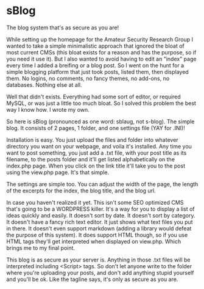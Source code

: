 # sBlog
The blog system that's as secure as you are!

While setting up the homepage for the Amateur Security Research Group I wanted to take a simple minimalistic approach that ignored the bloat of most current CMSs (this bloat exists for a reason and has the purpose, so if you need it use it). But I also wanted to avoid having to edit an "index" page every time I added a breifing or a blog post. So I went on the hunt for a simple blogging platform that just took posts, listed them, then displayed them. No logins, no comments, no fancy themes, no add-ons, no databases. Nothing else at all.

Well that didn't exists. Everything had some sort of editor, or required MySQL, or was just a little too much bloat. So I solved this problem the best way I know how. I wrote my own.

So here is sBlog (pronounced as one word: sblaug, not s-blog). The simple blog. It consists of 2 pages, 1 folder, and one settings file (YAY for .INI)! 

Installation is easy. You just upload the files and folder into whatever directory you want on your webpage, and voila it's installed. Any time you want to post something, you just add a .txt file, with your post title as its filename, to the posts folder and it'll get listed alphabetically on the index.php page. When you click on the link title it'll take you to the post using the view.php page. It's that simple. 

The settings are simple too. You can adjust the width of the page, the length of the excerpts for the index, the blog title, and the blog url. 

In case you haven't realized it yet. This isn't some SEO optimized CMS that's going to be a WORDPRESS killer. It's a way for you to display a list of ideas quickly and easily. It doesn't sort by date. It doesn't sort by category. It doesn't have a fancy rich text editor. It just shows what text files you put in there. It doesn't even support markdown (adding a library would defeat the purpose of this system). It does support HTML though, so if you use HTML tags they'll get interpreted when displayed on view.php. Which brings me to my final point.

This blog is as secure as your server is. Anything in those .txt files will be interpreted including \<Script> tags. So don't let anyone write to the folder where you're uploading your posts, and don't add anything stupid yourself and you'll be ok. Like the tagline says, it's only as secure as you are.
